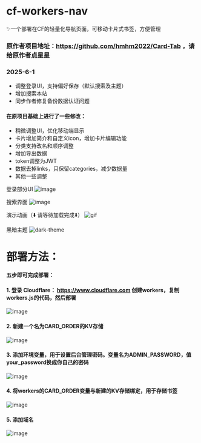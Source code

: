 # cf-workers-nav
✨一个部署在CF的轻量化导航页面，可移动卡片式书签，方便管理
### 原作者项目地址：https://github.com/hmhm2022/Card-Tab ，请给原作者点星星
### 2025-6-1
- 调整登录UI，支持偏好保存（默认搜索及主题）
- 增加搜索本站
- 同步作者修复备份数据认证问题
#### 在原项目基础上进行了一些修改：
- 稍微调整UI，优化移动端显示
- 卡片增加简介和自定义icon，增加卡片编辑功能
- 分类支持改名和顺序调整
- 增加导出数据
- token调整为JWT
- 数据去掉links，只保留categories，减少数据量
- 其他一些调整

登录部分UI
![image](https://github.com/user-attachments/assets/f7802904-5021-432e-befd-e3aceef8b2ea)


搜索界面
![image](https://github.com/user-attachments/assets/fb8b098e-e616-46cb-902b-715802f7abab)




演示动画（⬇️ 请等待加载完成⬇️）
![gif](https://github.com/user-attachments/assets/6d46222a-8069-44c0-9a08-35cdabde4005)


黑暗主题
![dark-theme](https://github.com/user-attachments/assets/6fa53828-cb7c-461e-8ad9-98401d860799)

# 部署方法：
#### 五步即可完成部署：
#### 1. 登录 Cloudflare：  https://www.cloudflare.com  创建workers，复制workers.js的代码，然后部署
![image](https://github.com/user-attachments/assets/c067105b-91ee-43d5-90a9-806e5de5fe16)

#### 2. 新建一个名为CARD_ORDER的KV存储
![image](https://github.com/user-attachments/assets/706a7735-b47a-4f66-bdb4-827c38be692b)

#### 3. 添加环境变量，用于设置后台管理密码。变量名为ADMIN_PASSWORD，值your_password换成你自己的密码
![image](https://github.com/user-attachments/assets/532dcb8f-dc30-4ca9-aac9-21ef546bf367)

#### 4. 将workers的CARD_ORDER变量与新建的KV存储绑定，用于存储书签
![image](https://github.com/user-attachments/assets/9b166809-5b1e-451e-be99-253f6e60be54)

#### 5. 添加域名
![image](https://github.com/user-attachments/assets/4f23eab6-e94c-49b1-9198-3c8e05dffa8a)
